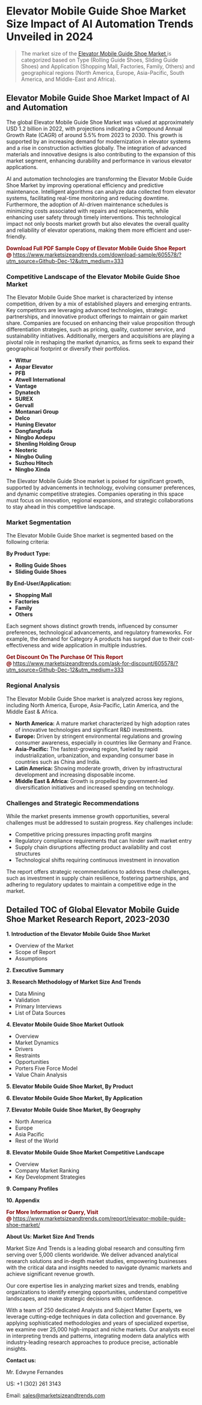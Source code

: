 <H1> Elevator Mobile Guide Shoe Market Size Impact of AI Automation Trends Unveiled in 2024</H1><blockquote><p>The market size of the <a href="https://www.marketsizeandtrends.com/download-sample/605578/?utm_source=Github-Dec-12&amp;utm_medium=333" target="_blank">Elevator Mobile Guide Shoe Market </a>is categorized based on Type (Rolling Guide Shoes, Sliding Guide Shoes) and Application (Shopping Mall, Factories, Family, Others) and geographical regions (North America, Europe, Asia-Pacific, South America, and Middle-East and Africa).</p></blockquote><p><h2>Elevator Mobile Guide Shoe Market Impact of AI and Automation</h2><p>The global Elevator Mobile Guide Shoe Market was valued at approximately USD 1.2 billion in 2022, with projections indicating a Compound Annual Growth Rate (CAGR) of around 5.5% from 2023 to 2030. This growth is supported by an increasing demand for modernization in elevator systems and a rise in construction activities globally. The integration of advanced materials and innovative designs is also contributing to the expansion of this market segment, enhancing durability and performance in various elevator applications.</p><p>AI and automation technologies are transforming the Elevator Mobile Guide Shoe Market by improving operational efficiency and predictive maintenance. Intelligent algorithms can analyze data collected from elevator systems, facilitating real-time monitoring and reducing downtime. Furthermore, the adoption of AI-driven maintenance schedules is minimizing costs associated with repairs and replacements, while enhancing user safety through timely interventions. This technological impact not only boosts market growth but also elevates the overall quality and reliability of elevator operations, making them more efficient and user-friendly.</p></p><p><strong><span style="color: #800000;">Download Full PDF Sample Copy of Elevator Mobile Guide Shoe Report @</span>&nbsp;</strong><a href="https://www.marketsizeandtrends.com/download-sample/605578/?utm_source=Github-Dec-12&amp;utm_medium=333">https://www.marketsizeandtrends.com/download-sample/605578/?utm_source=Github-Dec-12&amp;utm_medium=333</a></p><h3>Competitive Landscape of the Elevator Mobile Guide Shoe Market</h3><p>The Elevator Mobile Guide Shoe market is characterized by intense competition, driven by a mix of established players and emerging entrants. Key competitors are leveraging advanced technologies, strategic partnerships, and innovative product offerings to maintain or gain market share. Companies are focused on enhancing their value proposition through differentiation strategies, such as pricing, quality, customer service, and sustainability initiatives. Additionally, mergers and acquisitions are playing a pivotal role in reshaping the market dynamics, as firms seek to expand their geographical footprint or diversify their portfolios.</p><p><strong><p><ul><li>Wittur </li><li> Aspar Elevator </li><li> PFB </li><li> Atwell International </li><li> Vantage </li><li> Dynatech </li><li> SUREX </li><li> Gervall </li><li> Montanari Group </li><li> Delco </li><li> Huning Elevator </li><li> Dongfangfuda </li><li> Ningbo Aodepu </li><li> Shenling Holding Group </li><li> Neoteric </li><li> Ningbo Ouling </li><li> Suzhou Hitech </li><li> Ningbo Xinda</p></li></ul></p></strong></p><p>The Elevator Mobile Guide Shoe market is poised for significant growth, supported by advancements in technology, evolving consumer preferences, and dynamic competitive strategies. Companies operating in this space must focus on innovation, regional expansions, and strategic collaborations to stay ahead in this competitive landscape.</p><h3>Market Segmentation</h3><p>The Elevator Mobile Guide Shoe market is segmented based on the following criteria:</p><p><strong>By Product Type:</strong></p><p><strong><p><ul><li>Rolling Guide Shoes </li><li> Sliding Guide Shoes</p></li></ul></p></strong></p><p><strong>By End-User/Application:</strong></p><p><strong><p><ul><li>Shopping Mall </li><li> Factories </li><li> Family </li><li> Others</p></li></ul></p></strong></p><p>Each segment shows distinct growth trends, influenced by consumer preferences, technological advancements, and regulatory frameworks. For example, the demand for Category A products has surged due to their cost-effectiveness and wide application in multiple industries.</p><p><strong><span style="color: #800000;">Get Discount On The Purchase Of This Report @&nbsp;</span></strong><a href="https://www.marketsizeandtrends.com/ask-for-discount/605578/?utm_source=Github-Dec-12&amp;utm_medium=333">https://www.marketsizeandtrends.com/ask-for-discount/605578/?utm_source=Github-Dec-12&amp;utm_medium=333</a></p><h3>Regional Analysis</h3><p>The Elevator Mobile Guide Shoe market is analyzed across key regions, including North America, Europe, Asia-Pacific, Latin America, and the Middle East &amp; Africa.</p><ul><li><strong>North America:</strong> A mature market characterized by high adoption rates of innovative technologies and significant R&amp;D investments.</li><li><strong>Europe:</strong> Driven by stringent environmental regulations and growing consumer awareness, especially in countries like Germany and France.</li><li><strong>Asia-Pacific:</strong> The fastest-growing region, fueled by rapid industrialization, urbanization, and expanding consumer base in countries such as China and India.</li><li><strong>Latin America:</strong> Showing moderate growth, driven by infrastructural development and increasing disposable income.</li><li><strong>Middle East &amp; Africa:</strong> Growth is propelled by government-led diversification initiatives and increased spending on technology.</li></ul><h3>Challenges and Strategic Recommendations</h3><p>While the market presents immense growth opportunities, several challenges must be addressed to sustain progress. Key challenges include:</p><ul><li>Competitive pricing pressures impacting profit margins</li><li>Regulatory compliance requirements that can hinder swift market entry</li><li>Supply chain disruptions affecting product availability and cost structures</li><li>Technological shifts requiring continuous investment in innovation</li></ul><p>The report offers strategic recommendations to address these challenges, such as investment in supply chain resilience, fostering partnerships, and adhering to regulatory updates to maintain a competitive edge in the market.</p><h2>Detailed TOC of Global Elevator Mobile Guide Shoe Market Research Report, 2023-2030</h2><p><strong>1. Introduction of the Elevator Mobile Guide Shoe Market</strong></p><ul><li>Overview of the Market</li><li>Scope of Report</li><li>Assumptions&nbsp;</li></ul><p><strong>2. Executive Summary</strong></p><p><strong>3. Research Methodology of <strong>Market Size And Trends</strong></strong></p><ul><li>Data Mining</li><li>Validation</li><li>Primary Interviews</li><li>List of Data Sources&nbsp;</li></ul><p><strong>4. Elevator Mobile Guide Shoe Market Outlook</strong></p><ul><li>Overview</li><li>Market Dynamics</li><li>Drivers</li><li>Restraints</li><li>Opportunities</li><li>Porters Five Force Model</li><li>Value Chain Analysis&nbsp;</li></ul><p><strong>5. Elevator Mobile Guide Shoe Market, By Product</strong></p><p><strong>6. Elevator Mobile Guide Shoe Market, By Application</strong></p><p><strong>7. Elevator Mobile Guide Shoe Market, By Geography</strong></p><ul><li>North America</li><li>Europe</li><li>Asia Pacific</li><li>Rest of the World&nbsp;</li></ul><p><strong>8. Elevator Mobile Guide Shoe Market Competitive Landscape</strong></p><ul><li>Overview</li><li>Company Market Ranking</li><li>Key Development Strategies&nbsp;</li></ul><p><strong>9. Company Profiles</strong></p><p><strong>10. Appendix</strong></p><p><strong><span style="color: #800000;">For More Information or Query, Visit @&nbsp;</span></strong><a href="https://www.marketsizeandtrends.com/report/elevator-mobile-guide-shoe-market/">https://www.marketsizeandtrends.com/report/elevator-mobile-guide-shoe-market/</a></p><p></p><p><strong>About Us:&nbsp;Market Size And Trends</strong></p><p>Market Size And Trends&nbsp;is a leading global research and consulting firm serving over 5,000 clients worldwide. We deliver advanced analytical research solutions and in-depth market studies, empowering businesses with the critical data and insights needed to navigate dynamic markets and achieve significant revenue growth.</p><p>Our core expertise lies in analyzing market sizes and trends, enabling organizations to identify emerging opportunities, understand competitive landscapes, and make strategic decisions with confidence.</p><p>With a team of 250 dedicated Analysts and Subject Matter Experts, we leverage cutting-edge techniques in data collection and governance. By applying sophisticated methodologies and years of specialized expertise, we examine over 25,000 high-impact and niche markets. Our analysts excel in interpreting trends and patterns, integrating modern data analytics with industry-leading research approaches to produce precise, actionable insights.</p><p><strong>Contact us:</strong></p><p>Mr. Edwyne Fernandes</p><p>US: +1 (302) 261 3143</p><p>Email: <a href="mailto:sales@marketsizeandtrends.com">sales@marketsizeandtrends.com</a>&nbsp;</p>
